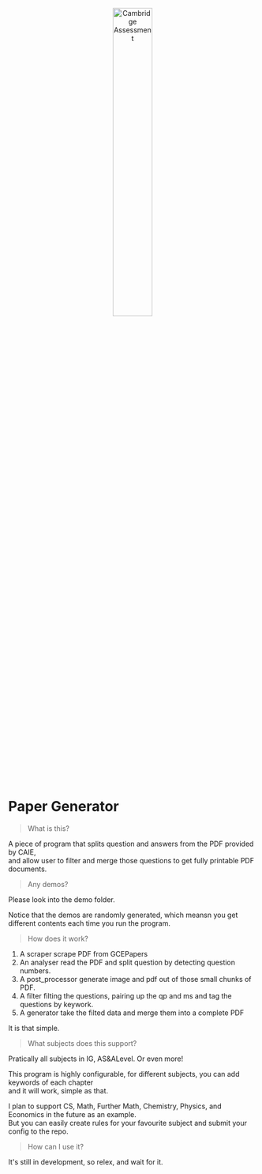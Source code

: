 <p align="center">
    <img src="https://www.cambridgeinternational.org/assets/img/CAIE_logo_colour.svg" width="40%" height="40%" alt="Cambridge Assessment">
</p>

# Paper Generator

> What is this?

A piece of program that splits question and answers from the PDF provided by CAIE,  
and allow user to filter and merge those questions to get fully printable PDF documents.

> Any demos?

Please look into the demo folder.

Notice that the demos are randomly generated, which meansn you get different contents each time
you run the program.

> How does it work?

1. A scraper scrape PDF from GCEPapers
2. An analyser read the PDF and split question by detecting question numbers.
3. A post_processor generate image and pdf out of those small chunks of PDF.
4. A filter filting the questions, pairing up the qp and ms and tag the questions by keywork.
5. A generator take the filted data and merge them into a complete PDF

It is that simple.

> What subjects does this support?

Pratically all subjects in IG, AS&ALevel. Or even more!

This program is highly configurable, for different subjects, you can add keywords of each chapter  
and it will work, simple as that.

I plan to support CS, Math, Further Math, Chemistry, Physics, and Economics in the future as an example.  
But you can easily create rules for your favourite subject and submit your config to the repo.

> How can I use it?

It's still in development, so relex, and wait for it.
